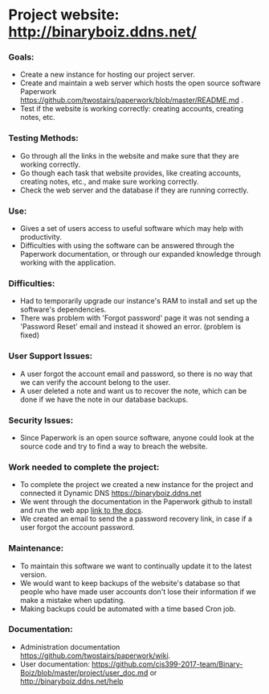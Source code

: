 # Project website: http://binaryboiz.ddns.net/

### Goals: 
* Create a new instance for hosting our project server.
* Create and maintain a web server which hosts the open source software Paperwork https://github.com/twostairs/paperwork/blob/master/README.md .
* Test if the website is working correctly: creating accounts, creating notes, etc.

### Testing Methods:
* Go through all the links in the website and make sure that they are working correctly.
* Go though each task that website provides, like creating accounts, creating notes, etc., and make sure working correctly.
* Check the web server and the database if they are running correctly.
      
### Use:
* Gives a set of users access to useful software which may help with productivity.
* Difficulties with using the software can be answered through the Paperwork documentation, or through our expanded knowledge through working with the application.
      
### Difficulties:
* Had to temporarily upgrade our instance's RAM to install and set up the software's dependencies.
* There was problem with 'Forgot password' page it was not sending a 'Password Reset' email and instead it showed an error. (problem is fixed)
      
### User Support Issues:
* A user forgot the account email and password, so there is no way that we can verify the account belong to the user.
* A user deleted a note and want us to recover the note, which can be done if we have the note in our database backups.

### Security Issues:
* Since Paperwork is an open source software, anyone could look at the source code and try to find a way to breach the website.

### Work needed to complete the project:
* To complete the project we created a new instance for the project and connected it Dynamic DNS https://binaryboiz.ddns.net
* We went through the documentation in the Paperwork github to install and run the web app [link to the docs](https://github.com/twostairs/paperwork/wiki).
* We created an email to send the a password recovery link, in case if a user forgot the account password.

### Maintenance:
* To maintain this software we want to continually update it to the latest version. 
* We would want to keep backups of the website's database so that people who have made user accounts don't lose their information if we make a mistake when updating.
* Making backups could be automated with a time based Cron job.

### Documentation:
* Administration documentation https://github.com/twostairs/paperwork/wiki.  
* User documentation: https://github.com/cis399-2017-team/Binary-Boiz/blob/master/project/user_doc.md or http://binaryboiz.ddns.net/help
      
